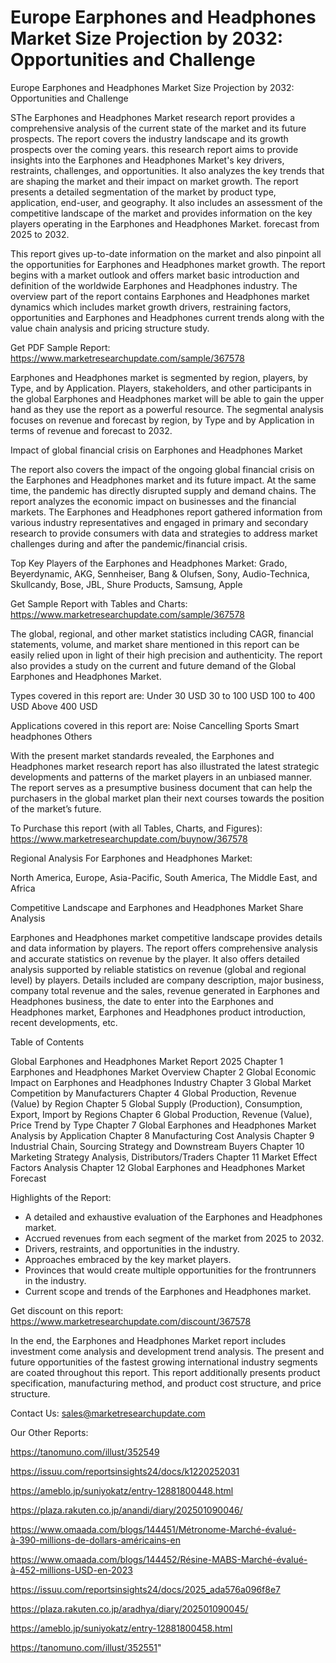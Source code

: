 # Europe Earphones and Headphones Market Size Projection by 2032: Opportunities and Challenge
Europe Earphones and Headphones Market Size Projection by 2032: Opportunities and Challenge

SThe Earphones and Headphones Market research report provides a comprehensive analysis of the current state of the market and its future prospects. The report covers the industry landscape and its growth prospects over the coming years. this research report aims to provide insights into the Earphones and Headphones Market's key drivers, restraints, challenges, and opportunities. It also analyzes the key trends that are shaping the market and their impact on market growth. The report presents a detailed segmentation of the market by product type, application, end-user, and geography. It also includes an assessment of the competitive landscape of the market and provides information on the key players operating in the Earphones and Headphones Market. forecast from 2025 to 2032.

This report gives up-to-date information on the market and also pinpoint all the opportunities for Earphones and Headphones market growth. The report begins with a market outlook and offers market basic introduction and definition of the worldwide Earphones and Headphones industry. The overview part of the report contains Earphones and Headphones market dynamics which includes market growth drivers, restraining factors, opportunities and Earphones and Headphones current trends along with the value chain analysis and pricing structure study.

Get PDF Sample Report: https://www.marketresearchupdate.com/sample/367578

Earphones and Headphones market is segmented by region, players, by Type, and by Application. Players, stakeholders, and other participants in the global Earphones and Headphones market will be able to gain the upper hand as they use the report as a powerful resource. The segmental analysis focuses on revenue and forecast by region, by Type and by Application in terms of revenue and forecast to 2032.

Impact of global financial crisis on Earphones and Headphones Market

The report also covers the impact of the ongoing global financial crisis on the Earphones and Headphones market and its future impact. At the same time, the pandemic has directly disrupted supply and demand chains. The report analyzes the economic impact on businesses and the financial markets. The Earphones and Headphones report gathered information from various industry representatives and engaged in primary and secondary research to provide consumers with data and strategies to address market challenges during and after the pandemic/financial crisis.

Top Key Players of the Earphones and Headphones Market:
Grado, Beyerdynamic, AKG, Sennheiser, Bang & Olufsen, Sony, Audio-Technica, Skullcandy, Bose, JBL, Shure Products, Samsung, Apple


Get Sample Report with Tables and Charts: https://www.marketresearchupdate.com/sample/367578

The global, regional, and other market statistics including CAGR, financial statements, volume, and market share mentioned in this report can be easily relied upon in light of their high precision and authenticity. The report also provides a study on the current and future demand of the Global Earphones and Headphones Market.

Types covered in this report are:
Under 30 USD
30 to 100 USD
100 to 400 USD
Above 400 USD


Applications covered in this report are:
Noise Cancelling
Sports
Smart headphones
Others


With the present market standards revealed, the Earphones and Headphones market research report has also illustrated the latest strategic developments and patterns of the market players in an unbiased manner. The report serves as a presumptive business document that can help the purchasers in the global market plan their next courses towards the position of the market’s future.

To Purchase this report (with all Tables, Charts, and Figures): https://www.marketresearchupdate.com/buynow/367578

Regional Analysis For Earphones and Headphones Market:

North America, Europe, Asia-Pacific, South America, The Middle East, and Africa

Competitive Landscape and Earphones and Headphones Market Share Analysis

Earphones and Headphones market competitive landscape provides details and data information by players. The report offers comprehensive analysis and accurate statistics on revenue by the player. It also offers detailed analysis supported by reliable statistics on revenue (global and regional level) by players. Details included are company description, major business, company total revenue and the sales, revenue generated in Earphones and Headphones business, the date to enter into the Earphones and Headphones market, Earphones and Headphones product introduction, recent developments, etc.

Table of Contents

Global Earphones and Headphones Market Report 2025
Chapter 1 Earphones and Headphones Market Overview
Chapter 2 Global Economic Impact on Earphones and Headphones Industry
Chapter 3 Global Market Competition by Manufacturers
Chapter 4 Global Production, Revenue (Value) by Region
Chapter 5 Global Supply (Production), Consumption, Export, Import by Regions
Chapter 6 Global Production, Revenue (Value), Price Trend by Type
Chapter 7 Global Earphones and Headphones Market Analysis by Application
Chapter 8 Manufacturing Cost Analysis
Chapter 9 Industrial Chain, Sourcing Strategy and Downstream Buyers
Chapter 10 Marketing Strategy Analysis, Distributors/Traders
Chapter 11 Market Effect Factors Analysis
Chapter 12 Global Earphones and Headphones Market Forecast

Highlights of the Report:

- A detailed and exhaustive evaluation of the Earphones and Headphones market.
- Accrued revenues from each segment of the market from 2025 to 2032.
- Drivers, restraints, and opportunities in the industry.
- Approaches embraced by the key market players.
- Provinces that would create multiple opportunities for the frontrunners in the industry.
- Current scope and trends of the Earphones and Headphones market.

Get discount on this report: https://www.marketresearchupdate.com/discount/367578

In the end, the Earphones and Headphones Market report includes investment come analysis and development trend analysis. The present and future opportunities of the fastest growing international industry segments are coated throughout this report. This report additionally presents product specification, manufacturing method, and product cost structure, and price structure.

Contact Us:
sales@marketresearchupdate.com

Our Other Reports:

https://tanomuno.com/illust/352549

https://issuu.com/reportsinsights24/docs/k1220252031

https://ameblo.jp/suniyokatz/entry-12881800448.html

https://plaza.rakuten.co.jp/anandi/diary/202501090046/

https://www.omaada.com/blogs/144451/Métronome-Marché-évalué-à-390-millions-de-dollars-américains-en

https://www.omaada.com/blogs/144452/Résine-MABS-Marché-évalué-à-452-millions-USD-en-2023

https://issuu.com/reportsinsights24/docs/2025_ada576a096f8e7

https://plaza.rakuten.co.jp/aradhya/diary/202501090045/

https://ameblo.jp/suniyokatz/entry-12881800458.html

https://tanomuno.com/illust/352551"
